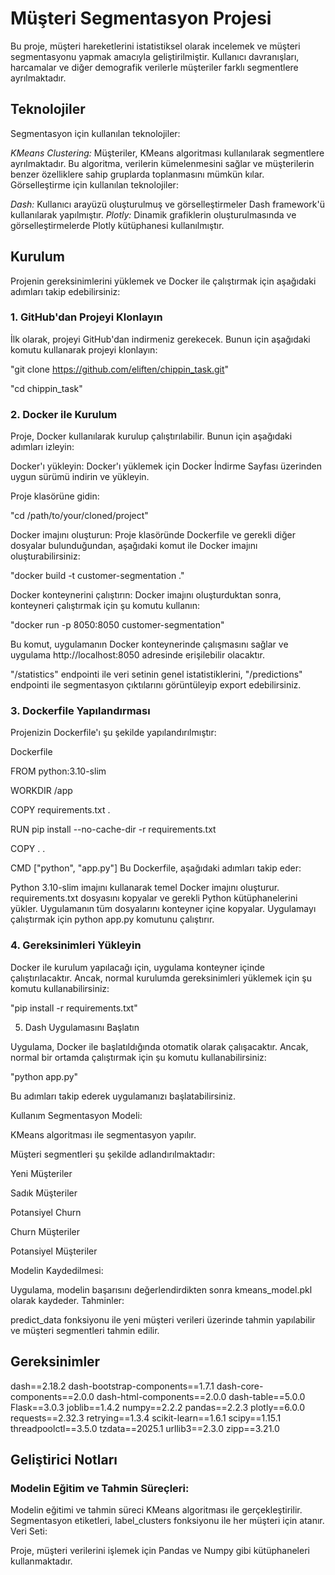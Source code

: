 # Müşteri Segmentasyon Projesi

Bu proje, müşteri hareketlerini istatistiksel olarak incelemek ve müşteri segmentasyonu yapmak amacıyla geliştirilmiştir. Kullanıcı davranışları, harcamalar ve diğer demografik verilerle müşteriler farklı segmentlere ayrılmaktadır.

## Teknolojiler
Segmentasyon için kullanılan teknolojiler:

*KMeans Clustering:* Müşteriler, KMeans algoritması kullanılarak segmentlere ayrılmaktadır. Bu algoritma, verilerin kümelenmesini sağlar ve müşterilerin benzer özelliklere sahip gruplarda toplanmasını mümkün kılar.
Görselleştirme için kullanılan teknolojiler:

*Dash:* Kullanıcı arayüzü oluşturulmuş ve görselleştirmeler Dash framework'ü kullanılarak yapılmıştır.
*Plotly:* Dinamik grafiklerin oluşturulmasında ve görselleştirmelerde Plotly kütüphanesi kullanılmıştır.

## Kurulum
Projenin gereksinimlerini yüklemek ve Docker ile çalıştırmak için aşağıdaki adımları takip edebilirsiniz:

### 1. GitHub'dan Projeyi Klonlayın
İlk olarak, projeyi GitHub'dan indirmeniz gerekecek. Bunun için aşağıdaki komutu kullanarak projeyi klonlayın:

"git clone https://github.com/eliften/chippin_task.git"

"cd chippin_task"
### 2. Docker ile Kurulum
Proje, Docker kullanılarak kurulup çalıştırılabilir. Bunun için aşağıdaki adımları izleyin:

Docker'ı yükleyin: Docker'ı yüklemek için Docker İndirme Sayfası üzerinden uygun sürümü indirin ve yükleyin.

Proje klasörüne gidin:



"cd /path/to/your/cloned/project"

Docker imajını oluşturun: Proje klasöründe Dockerfile ve gerekli diğer dosyalar bulunduğundan, aşağıdaki komut ile Docker imajını oluşturabilirsiniz:

"docker build -t customer-segmentation ."

Docker konteynerini çalıştırın: Docker imajını oluşturduktan sonra, konteyneri çalıştırmak için şu komutu kullanın:

"docker run -p 8050:8050 customer-segmentation"

Bu komut, uygulamanın Docker konteynerinde çalışmasını sağlar ve uygulama http://localhost:8050 adresinde erişilebilir olacaktır.

"/statistics" endpointi ile veri setinin genel  istatistiklerini, "/predictions" endpointi ile  segmentasyon çıktılarını görüntüleyip export edebilirsiniz.

### 3. Dockerfile Yapılandırması
Projenizin Dockerfile'ı şu şekilde yapılandırılmıştır:

Dockerfile

FROM python:3.10-slim

WORKDIR /app

COPY requirements.txt .

RUN pip install --no-cache-dir -r requirements.txt

COPY . .

CMD ["python", "app.py"]
Bu Dockerfile, aşağıdaki adımları takip eder:

Python 3.10-slim imajını kullanarak temel Docker imajını oluşturur.
requirements.txt dosyasını kopyalar ve gerekli Python kütüphanelerini yükler.
Uygulamanın tüm dosyalarını konteyner içine kopyalar.
Uygulamayı çalıştırmak için python app.py komutunu çalıştırır.

### 4. Gereksinimleri Yükleyin
Docker ile kurulum yapılacağı için, uygulama konteyner içinde çalıştırılacaktır. Ancak, normal kurulumda gereksinimleri yüklemek için şu komutu kullanabilirsiniz:

"pip install -r requirements.txt"

5. Dash Uygulamasını Başlatın

Uygulama, Docker ile başlatıldığında otomatik olarak çalışacaktır. Ancak, normal bir ortamda çalıştırmak için şu komutu kullanabilirsiniz:



"python app.py"

Bu adımları takip ederek uygulamanızı başlatabilirsiniz.

Kullanım
Segmentasyon Modeli:

KMeans algoritması ile segmentasyon yapılır.

Müşteri segmentleri şu şekilde adlandırılmaktadır:

Yeni Müşteriler

Sadık Müşteriler

Potansiyel Churn

Churn Müşteriler

Potansiyel Müşteriler


Modelin Kaydedilmesi:

Uygulama, modelin başarısını değerlendirdikten sonra kmeans_model.pkl olarak kaydeder.
Tahminler:

predict_data fonksiyonu ile yeni müşteri verileri üzerinde tahmin yapılabilir ve müşteri segmentleri tahmin edilir.

## Gereksinimler

dash==2.18.2
dash-bootstrap-components==1.7.1
dash-core-components==2.0.0
dash-html-components==2.0.0
dash-table==5.0.0
Flask==3.0.3
joblib==1.4.2
numpy==2.2.2
pandas==2.2.3
plotly==6.0.0
requests==2.32.3
retrying==1.3.4
scikit-learn==1.6.1
scipy==1.15.1
threadpoolctl==3.5.0
tzdata==2025.1
urllib3==2.3.0
zipp==3.21.0

## Geliştirici Notları

### Modelin Eğitim ve Tahmin Süreçleri:

Modelin eğitimi ve tahmin süreci KMeans algoritması ile gerçekleştirilir.
Segmentasyon etiketleri, label_clusters fonksiyonu ile her müşteri için atanır.
Veri Seti:

Proje, müşteri verilerini işlemek için Pandas ve Numpy gibi kütüphaneleri kullanmaktadır.
